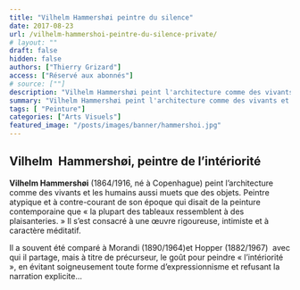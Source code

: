 ```yaml
---
title: "Vilhelm Hammershøi peintre du silence"
date: 2017-08-23
url: /vilhelm-hammershoi-peintre-du-silence-private/
# layout: ""
draft: false
hidden: false
authors: ["Thierry Grizard"]
access: ["Réservé aux abonnés"]
# source: [""]
description: "Vilhelm Hammershøi peint l'architecture comme des vivants et les humains aussi muets que des objets, une œuvre à caractère intimiste et méditatif"
summary: "Vilhelm Hammershøi peint l'architecture comme des vivants et les humains aussi muets que des objets, une œuvre à caractère intimiste et méditatif"
tags: [ "Peinture"]
categories: ["Arts Visuels"]
featured_image: "/posts/images/banner/hammershoi.jpg"
---
```

## Vilhelm  Hammershøi, peintre de l’intériorité

**Vilhelm Hammershøi** (1864/1916, né à Copenhague) peint l’architecture comme des vivants et les humains aussi muets que des objets. Peintre atypique et à contre-courant de son époque qui disait de la peinture contemporaine que « la plupart des tableaux ressemblent à des plaisanteries. » Il s’est consacré à une œuvre rigoureuse, intimiste et à caractère méditatif.

Il a souvent été comparé à Morandi (1890/1964)et Hopper (1882/1967)  avec qui il partage, mais à titre de précurseur, le goût pour peindre « l’intériorité », en évitant soigneusement toute forme d’expressionnisme et refusant la narration explicite...